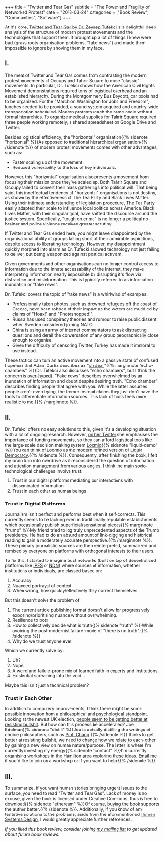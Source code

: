 +++
title = "Twitter and Tear Gas"
subtitle = "The Power and Fragility of Networked Protest"
date = "2018-03-24"
categories = ["Book Review", "Communities", "Software"]
+++

At it's core, [Twitter and Tear Gas by Dr. Zeynep Tufekci](https://www.twitterandteargas.org/) is a delightful deep analysis of the structure of modern protest movements and the technologies that support them. It brought up a lot of things I knew were bad (grass roots organisation problems, "fake news") and made them impossible to ignore by shoving them in my face.

## I.

The meat of Twitter and Tear Gas comes from contrasting the modern protest movements of Occupy and Tahrir Square to more "classic" movements. In particular, Dr. Tufekci shows how the American Civil Rights Movement demonstrations required tons of logistical overhead and an established hierarchy. During the Montgommery Bus Boycott, car pools had to be organized. For the "March on Washington for Jobs and Freedom", lunches needed to be provided, a sound system acquired and country-wide transportation scheduled. Modern protests reach the same scale without formal hierarchies. To organize medical supplies for Tahrir Square required three people working remotely, a shared spreadsheet on Google Drive and Twitter.

Besides logistical efficiency, the "horizontal" organisation{{% sidenote "horizontal" %}}As opposed to traditional hierarchical organisation{{% /sidenote %}} of modern protest movements comes with other advantages, such as:

- Faster scaling up of the movement.
- Reduced vulnerability to the loss of key individuals.

However, this "horizontal" organisation also prevents a movement from focusing their mission once they've scaled up. Both Tahrir Square and Occupy failed to convert their mass gatherings into political will. That being said, this inneffectual tendency of "horizontal" organisations is not destiny, as shown by the effectiveness of The Tea Party and Black Lives Matter. Using their intimate understanding of legislation procedure, The Tea Party easily adapted their scale to influence local politics across America. Black Lives Matter, with their singular goal, have shifted the discourse around the justice system. Specifically, "tough on crime" is no longer a political no-brainer and police violence receives greater scrutiny.

If Twitter and Tear Gas ended here, you might leave disappointed by the organisational ability of groups falling short of their admirable aspirations, despite access to liberating technology. However, my disappointment quickly morphed into alarm as Dr. Tufecki showed technology not just failing to deliver, but being weaponized against political activism.

Given governments and other organisations can no longer control access to information due to the innate accessability of the Internet, they make interpreting information nearly impossible by disrupting it's flow via distraction and misinformation. This is typically referred to as information inundation or "fake news".


Dr. Tufekci covers the topic of "fake news" in a whirlwind of examples:

- Professionally taken photos, such as drowned refugees off the coast of Greece, have been robbed of their impact as the waters are muddied by claims of "Hoax!" and "Photoshopped!".
- Russia has used conspiracy theories and rumour to raise public dissent when Sweden considered joining NATO.
- China is using an army of internet commentators to ask distracting questions and derail the conversation of any group geographically close enough to organise.
- Given the difficulty of censoring Twitter, Turkey has made it immoral to use instead.

These tactics can turn an active movement into a passive state of confused hopeless that Adam Curtis describes as "[oh dear](https://www.youtube.com/watch?v=wcy8uLjRHPM)"{{% marginnote "echo-chambers" %}}Dr. Tufekci also discusses "echo chambers", but I think the concern is [over-hyped](https//cogsci.stackexchange.com/q/17364/4397)). "Fake news" describes overwhelmed by an inundation of information and doubt despite desiring truth. "Echo chamber" describes finding people that agree with you. While the latter assumes people aren't even trying, the former instead claims they just don't have the tools to differentiate information sources. This lack of tools feels more realistic to me.{{% /marginnote %}}.


## II.

Dr. Tufekci offers no easy solutions to this, given it's a developing situation with a lot of ongoing research. However, [on her Twitter](https://twitter.com/zeynep/status/877369286074826752) she emphasises the importance of funding movements, so they can afford logistical tools like the large-scale decision making system [Loomio](https://www.loomio.org/){{% sidenote "liquid-demo" %}}You can think of Loomio as the modern refined version of [Liquid Democracy](https://uniteddiversity.coop/2013/07/19/liquid-democracy-is-not-delegative-democracy/).{{% /sidenote %}}. Consequently, after finishing the book, I felt my brain turn into overdrive as it reconsidered the question of information and attention management from various angles. I think the main socio-technological challenges involve trust:

1. Trust in our digital platforms mediating our interactions with disseminated information
2. Trust in each other as human beings

### Trust in Digital Platforms

Journalism isn't perfect and performs best when it self-corrects. This currently seems to be lacking even in traditionally reputable establishments which occasionally publish superficial/sensational pieces{{% marginnote "trump" %}}My friend tried to log truly unprecedented aspects of the Trump presidency. He had to do an absurd amount of link-digging and historical reading to gain a moderately accurate perspective.{{% /marginnote %}}. These primary journalistic sources are then reinterpreted, summarized and remixed by everyone on platforms with orthogonal interests to their users.

To fix this, I started to imagine trust networks (built on top of decentralised platforms like [IPFS](https://ipfs.io/) or [NDN](https://named-data.net/project/execsummary/)) where sources of information, whether institutions or individuals, are classed based on:

1. Accuracy
2. Nuanced portrayal of context
2. When wrong, how quickly/effectively they correct themselves

But this doesn't solve the problem of:

1. The current article publishing format doesn't allow for progressively exposing/prioritising nuance without overwhelming.
2. Resilience to bots
3. How to collectively decide what is truth{{% sidenote "truth" %}}While avoiding the post-modernist failure-mode of "there is no truth".{{% /sidenote %}}
4. Why do we trust anyone ever

Which we currently solve by:

1. Uh?
2. Nope.
3. A weird and failure-prone mix of learned faith in experts and institutions.
4. Existential screaming into the void...

Maybe this isn't just a technical problem?

### Trust in Each Other

In addition to computery improvements, I think there might be some possible innovation from a philosophical and psychological standpoint. Looking at the newest UK election, [people seem to be getting better at resisting bullshit](https://boingboing.net/2017/06/11/attention-snakeoil.html). But how can this process be accelerated? Joe Edelman{{% sidenote "distill" %}}Joe is actually distilling the writings of choice philosophers, such as [Prof. Chang](http://ruthchang.net/).{{% /sidenote %}} thinks to get better at resisting bullshit, [we need to change how we relate to each-other](https://medium.com/what-to-build/how-to-design-social-systems-without-causing-depression-and-war-3c3f8e0226d1) by gaining a new view on human nature/purpose. The latter is where I'm currently investing my energy{{% sidenote "contact" %}}I'm currently organising workshops in the Hamilton area exploring these ideas. [Email me](mailto:seanaubin@gmail.com?subject=Values%20and%20Design) if you'd like to join on a workshop or if you want to help.{{% /sidenote %}}.

## III.

To summarize, if you want human stories bringing urgent issues to the surface, you need to read "Twitter and Tear Gas". Lack of money is no excuse, given the book is licensed under Creative Commons, thus is free to download{{% sidenote "ethereum" %}}Of course, buying the book supports the author better.{{% /sidenote %}}. Additionally, if you know of any tentative solutions to the problems, aside from the aforementioned [Human Systems Design](https://human-systems.org), I would greatly appreciate further references.

*If you liked this book review, consider joining [my mailing list](http://eepurl.com/cOiPPD) to get updated about future book reviews.*
